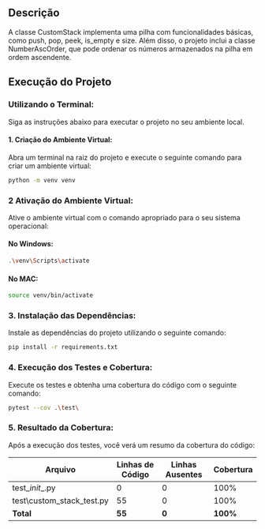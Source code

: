 ## Descrição

A classe CustomStack implementa uma pilha com funcionalidades básicas, como push, pop, peek, is_empty e size. Além disso, o projeto inclui a classe NumberAscOrder, que pode ordenar os números armazenados na pilha em ordem ascendente.

## Execução do Projeto

### Utilizando o Terminal:

Siga as instruções abaixo para executar o projeto no seu ambiente local.

#### 1. Criação do Ambiente Virtual:

Abra um terminal na raiz do projeto e execute o seguinte comando para criar um ambiente virtual:

```bash
python -m venv venv
```

### 2 Ativação do Ambiente Virtual:

Ative o ambiente virtual com o comando apropriado para o seu sistema operacional:

#### No Windows:

```bash
.\venv\Scripts\activate
```
#### No MAC:

```bash
source venv/bin/activate
```

### 3. Instalação das Dependências:

Instale as dependências do projeto utilizando o seguinte comando:

```bash
pip install -r requirements.txt
```

### 4. Execução dos Testes e Cobertura:

Execute os testes e obtenha uma cobertura do código com o seguinte comando:

```bash
pytest --cov .\test\
```

### 5. Resultado da Cobertura:

Após a execução dos testes, você verá um resumo da cobertura do código:

| Arquivo                   | Linhas de Código | Linhas Ausentes | Cobertura |
|---------------------------|------------------|-----------------|-----------|
| test\__init__.py          | 0                | 0               | 100%      |
| test\custom_stack_test.py | 55               | 0               | 100%      |
| **Total**                 | **55**           | **0**           | **100%**  |


